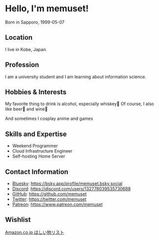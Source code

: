 # Hello, I'm memuset!

Born in Sapporo, 1999-05-07

## Location

I live in Kobe, Japan.

## Profession

I am a university student and I am learning about information science.

## Hobbies & Interests

My favorite thing to drink is alcohol, especially whiskey🥃
Of course, I also like beer🍺 and wine🍷

And sometimes I cosplay anime and games

## Skills and Expertise

- Weekend Programmer
- Cloud Infrastructure Engineer
- Self-hosting Home Server

## Contact Information

- [Bluesky](https://bsky.app/profile/memuset.bsky.social): https://bsky.app/profile/memuset.bsky.social
- [Discord](https://discord.com/users/132778039535730688): https://discord.com/users/132778039535730688
- [GitHub](https://github.com/memuset): https://github.com/memuset
- [Twitter](https://twitter.com/memuset): https://twitter.com/memuset
- [Patreon](https://www.patreon.com/memuset): https://www.patreon.com/memuset

## Wishlist

[Amazon.co.jp ほしい物リスト](https://www.amazon.co.jp/hz/wishlist/ls/3RF7ABJZ19JO7?ref_=wl_share)

